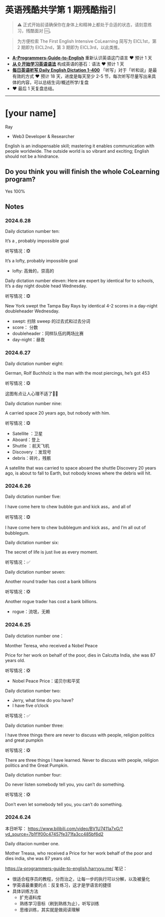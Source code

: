 # 英语残酷共学第 1 期残酷指引

> ⚠️ 正式开始前请确保你在身体上和精神上都处于合适的状态，请刻意练习，残酷面对 🆒。

> 为方便检索 The First English Intensive CoLearning 简写为 EICL1st，第 2 期即为 EICL2nd，第 3 期即为 EICL3rd，以此类推。

- [**A-Programmers-Guide-to-English**](https://github.com/yujiangshui/A-Programmers-Guide-to-English) 重新认识英语这门语言 ❤️ 预计 1 天
- [**从 0 开始学习英语语法**](https://hzpt-inet-club.github.io/english-note/) 构成英语的基石：语法 ❤️ 预计 1 天
- [**每日英语听写 Daily English Dictation 1-400**](https://www.bilibili.com/video/BV1U7411a7xG?p=3&vd_source=bc0666711d2280c24d54945ab9c11146) 「听写」对于「听和说」是最有效的方式 ❤️ 预计 18 天，进度是每天至少 2-5 节，每次听写尽量写出来具体的内容，可以总结生词/概述所学/复盘
- ❤️ 最后 1 天复盘总结。

---

# [your name]
Ray

- Web3 Developer & Researcher

English is an indispensable skill; mastering it enables communication with people worldwide. The outside world is so vibrant and exciting; English should not be a hindrance.

## Do you think you will finish the whole CoLearning program?
Yes 100%

## Notes

### 2024.6.28
Daily dictation number ten:

It’s a  , probably impossible goal

听写情况：❎

It’s a lofty, probably impossible goal

- lofty: 高耸的，崇高的

Daily dictation number eleven:
Here are expert by identical for to schools, It’s a day night double head Wednesday.

听写情况：❎

New York swept the Tampa Bay Rays by identical 4-2 scores in a day-night doubleheader Wednesday.

- swept: 扫除 sweep 的过去式和过去分词
- score： 分数
- doubleheader：同样队伍的两场比赛
- day-night：昼夜


### 2024.6.27
Daily dictation number eight:

German, Rolf Buchholz is the man with the most piercings, he’s got 453

听写情况：❎

这图有点让人心理不适了😵‍💫

Daily dictation number nine:

 A carried space 20 years ago, but nobody with him.

听写情况：❎

- Satellite ：卫星
- Aboard：登上
- Shuttle ：航天飞机
- Discovery ：发现号
- debris：碎片，残骸

A satellite that was carried to space aboard the shuttle Discovery 20 years ago, is about to fall to Earth, but nobody knows where the debris will hit.


### 2024.6.26
Daily dictation number five:

I have come here to chew bubble gun and kick ass，and all of

听写情况：❎

I have come here to chew bubblegum and kick ass，and I’m all out of bubblegum.

Daily dictation number six:

The secret of life is just live as every moment.

听写情况：✅

Daily dictation number seven:

Another round trader has cost a bank billions 

听写情况：❎

Another rogue trader has cost a bank billions.

- rogue：流氓，无赖


### 2024.6.25

Daily dictation number one：

Monther Teresa, who received a Nobel Peace

Price for her work on behalf of  the poor, dies in Calcutta India, she was 87 years old.

听写情况：❎

- Nobel Peace Price：诺贝尔和平奖

Daily dictation number two:

- Jerry, what time do you have?
- I have five o’clock

听写情况：✅

Daily dictation number three:

I have three things there are never to discuss with people, religion politics and great pumpkin

听写情况：❎

There are three things I have learned. Never to discuss with people, religion politics and the Great Pumpkin.

Daily dictation number four:

Do never listen somebody tell you, you can’t do something.

听写情况：❎

Don’t even let somebody tell you, you can’t do something.



### 2024.6.24

本日听写：
https://www.bilibili.com/video/BV1U7411a7xG/?vd_source=7b1f1f00c47457fe371fa3cc485bf6d2

Daily ditacion number one.

Mother Treasa, who received a Price for her work behalf of the poor and dies india, she was 87 years old.

https://a-programmers-guide-to-english.harryyu.me/ 笔记：

- 很适合程序员的教程，分而治之，让每一步的执行可以分解，以及被量化
- 学英语最重要的点：反复练习，这才是学语言的捷径
- 具体训练方法
    - 扩充语料库
    - 熟练学习音标（刷到熟练为止），听写训练
    - 思维训练，其实就是做阅读理解

